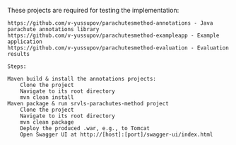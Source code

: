 
These projects are required for testing the implementation:

    https://github.com/v-yussupov/parachutesmethod-annotations - Java parachute annotations library
    https://github.com/v-yussupov/parachutesmethod-exampleapp - Example application
    https://github.com/v-yussupov/parachutesmethod-evaluation - Evaluation results

    Steps:

    Maven build & install the annotations projects:
        Clone the project
        Navigate to its root directory
        mvn clean install
    Maven package & run srvls-parachutes-method project
        Clone the project
        Navigate to its root directory
        mvn clean package
        Deploy the produced .war, e.g., to Tomcat
        Open Swagger UI at http://[host]:[port]/swagger-ui/index.html
